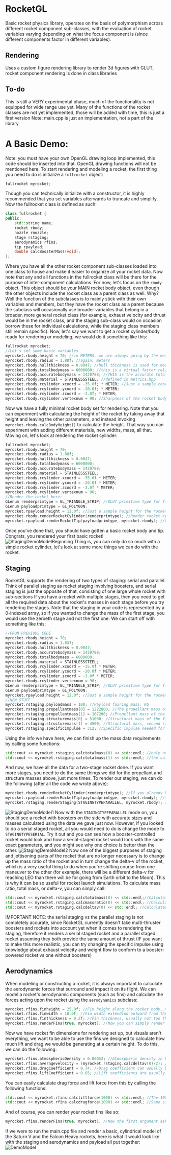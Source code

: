 # RocketGL
Basic rocket physics library, operates on the basis of polymorphism across different rocket component sub-classes, with the evaluation of rocket variables varying depending on what the focus component is (since different components factor in different variables).
## Rendering
Uses a custom figure rendering library to render 3d figures with GLUT, rocket component rendering is done in class libraries
## To-do
This is still a VERY experimental phase, much of the functionality is not equipped for wide range use yet.
Many of the functions of the rocket classes are not yet implemented, those will be added with time, this is just a first version
Note: main.cpp is just an implementation, not a part of the library
# A Basic Demo:
Note: you must have your own OpenGL drawing loop implemented, this code should be inserted into that. OpenGL drawing functions will not be mentioned here.
To start rendering and modeling a rocket, the first thing you need to do is initialize a ```fullrocket``` object:



```cpp
fullrocket myrocket;
```



Though you can technically initialize with a constructor, it is highly recommended that you set variables afterwards to truncate and simplify.
Now the fullrocket class is defined as such:



```cpp
class fullrocket {
public:
    std::string name;
    rocket rbody;
    nozzle rnozzle;
    stage rstaging;
    aerodynamics rfins;
    tip rpayload;
    double calcBoosterMass(void);
};
```



Where you have all the other rocket component sub-classes loaded into one class to house and make it easier to organize all your rocket data.
Now note that any and all functions in the fullrocket class will be there for the purpose of inter-component calculations. For now, let's focus
on the ```rbody``` object. This object should be your MAIN rocket body object, even though the other objects include the rocket class as a parent class
as well. Why? Well the function of the subclasses is to mainly stick with their own variables and members, but they have the rocket class as a parent
because the subclass will occasionally use broader variables that belong in a broader, more general rocket class (for example, exhaust velocity and thrust would be in the rocket class, and the staging sub-class would on occasion borrow those for individual calculations, while the staging class members still remain specific).
Now, let's say we want to get a rocket cylinder/body ready for rendering or modeling, we would do it something like this:



```cpp
fullrocket myrocket;
//Let's set some basic variables
myrocket.rbody.height = 70; //in METERS, we are always going by the metric system
myrocket.rbody.radius = 1.88f; //again, meters
myrocket.rbody.hullthickness = 0.0047; //hull thickness is used for more accurately calculating volume or density, but it also represent's hull thickness in meters
myrocket.rbody.totalbodymass = 6000000; //this is a virtual factor relating to the hull thickness, but is not actually a thickness, so DO NOT CONFUSE IT AS SUCH
myrocket.rbody.accuratebodymass = 1420788; //THIS is the accurate total mass for the rocket, in kg
myrocket.rbody.material = STAINLESSSTEEL; //defined in metrics.hpp
myrocket.rbody.rcylinder.xcoord = -35.0f; * METER; //Just a sample coordinate, but it does implement the METER unit, which you should do too
myrocket.rbody.rcylinder.ycoord = -20.0f; * METER;
myrocket.rbody.rcylinder.zcoord = -3.0f; * METER;
myrocket.rbody.rcylinder.vertexnum = 90; //Sharpness of the rocket body cylinder. Basically the more you have, the smoother it will render
```



Now we have a fully minimal rocket body set for rendering. Note that you can experiment with calculating the height of the rocket by taking away that height and leaving the other parameters, and instead invoking ```myrocket.rbody.calcBodyHeight()``` to calculate the height. That way you can experiment with adding different materials, new widths, mass, all that. Moving on, let's look at rendering the rocket cylinder:



```cpp
fullrocket myrocket;
myrocket.rbody.height = 70; 
myrocket.rbody.radius = 1.88f; 
myrocket.rbody.hullthickness = 0.0047; 
myrocket.rbody.totalbodymass = 6000000;
myrocket.rbody.accuratebodymass = 1420788;
myrocket.rbody.material = STAINLESSSTEEL;
myrocket.rbody.rcylinder.xcoord = -35.0f * METER;
myrocket.rbody.rcylinder.ycoord = -20.0f * METER;
myrocket.rbody.rcylinder.zcoord = -3.0f * METER;
myrocket.rbody.rcylinder.vertexnum = 90;
//Render the rocket here:
GLenum renderprimtype = GL_TRIANGLE_STRIP; //GLUT primitive type for figure rendering
GLenum payloadprimtype = GL_POLYGON;
myrocket.rpayload.height = 12.0f; //Just a sample height for the rocket payload/tip
myrocket.rbody.renderRocketCylinder(renderprimtype); //Render rocket cylinder/body with the primitive type and rocket class function
myrocket.rpayload.renderRocketTip(payloadprimtype, myrocket.rbody); //Give the payload the cylinder body and the primitive type to render the tip accordingly
```



Once you've done that, you should have gotten a basic rocket body and tip. Congrats, you rendered your first basic rocket!
![StagingDemoModelBeginning](./Images/firstdemo.PNG)
Thing is, you can only do so much with a simple rocket cylinder, let's look at some more things we can do with the rocket.
## Staging
RocketGL supports the rendering of two types of staging: serial and parallel. Think of parallel staging as rocket staging
involving boosters, and serial staging is just the opposite of that, consisting of one large whole rocket with sub-sections
If you have a rocket with multiple stages, then you need to get all the required data about the rocket's masses in each stage
before you try rendering the stages. Note that the staging in your code is represented by a 0-indexed array, so if you wanted
to change the mass of the first stage, you would use the zeroeth stage and not the first one. We can start off with something like this:



```cpp
//FROM PREVIOUS CODE
myrocket.rbody.height = 70;
myrocket.rbody.radius = 1.83f;
myrocket.rbody.hullthickness = 0.0047;
myrocket.rbody.accuratebodymass = 1420788;
myrocket.rbody.totalbodymass = 6000000;
myrocket.rbody.material = STAINLESSSTEEL;
myrocket.rbody.rcylinder.xcoord = -35.0f * METER;
myrocket.rbody.rcylinder.ycoord = -20.0f * METER;
myrocket.rbody.rcylinder.zcoord = -3.0f * METER;
myrocket.rbody.rcylinder.vertexnum = 90;
GLenum renderprimtype = GL_TRIANGLE_STRIP; //GLUT primitive type for figure rendering
GLenum payloadprimtype = GL_POLYGON;
myrocket.rpayload.height = 12.0f; //Just a sample height for the rocket payload/tip
//NEW STUFF
myrocket.rstaging.payloadmass = 100; //Payload fairing mass, KG
myrocket.rstaging.propellantmass[0] = 1222800; //The propellant mass of the first stage, also kg
myrocket.rstaging.propellantmass[1] = 107200; //Propellant mass of the second stage
myrocket.rstaging.structuremass[0] = 51000; //Structural mass of the first stage
myrocket.rstaging.structuremass[1] = 4500; //Structural mass, second stage
myrocket.rstaging.specificimpulse = 312; //Specific impulse needed for delta-v calculation. Note that for now if any coming stage has a change in Isp, this variable must be changed.
 ```


 
 Using the info we have here, we can finish up the mass data requirements by calling some functions:
 


 ```cpp
std::cout << myrocket.rstaging.calctotalmass(0) << std::endl; //only necessary if total mass for these stages haven't been manually specified, and you need to use the mass info to gather it
std::cout << myrocket.rstaging.calctotalmass(1) << std::endl; //the calctotalmass function factors in stuff specifically for mass ratio calculation. If you want a change, go to rocketdef.cpp
```


And now, we have all the data for a two-stage rocket done. If you want more stages, you need to do the same things we did for the propellant and structure masses above, just more times. To render our staging, we can do the following (after all the code we wrote above): 



```cpp
myrocket.rbody.renderRocketCylinder(renderprimtype); //If you already have this line don't write it again
myrocket.rpayload.renderRocketTip(payloadprimtype, myrocket.rbody); //If you already have this line don't write it again
myrocket.rstaging.renderStaging(STAGINGTYPEPARALLEL, myrocket.rbody); //Give staging type and the rocket body for mapping the stage onto the rocket accordingly
```



![StagingDemoModel1](./Images/stagingdemo1.png)
Now with the ```STAGINGTYPEPARALLEL``` mode on, you should see a rocket with boosters on the side with accurate sizes and masses calculated using the data we gave just now. However, if you looked to do a serial staged rocket, all you would need to do is change the mode to ```STAGINGTYPESERIAL```. Try it out and you can see how a booster-controlled rocket would look and how a serial-staged rocket would look with the same exact parameters, and you might see why one choice is better than the other.
![StagingDemoModel2](./Images/stagingdemo2.PNG)
Now one of the biggest purposes of staging and jettisoning parts of the rocket that are no longer necessary is to change up the mass ratio of the rocket and in turn change the delta-v of the rocket, which is a very useful thing to do when you're shifting course from one maneuver to the other (for example, there will be a different delta-v for reaching LEO than there will be for going from Earth orbit to the Moon). This is why it can be so useful for rocket launch simulations. To calculate mass ratio, total mass, or delta-v, you can simply call:



```cpp
std::cout << myrocket.rstaging.calctotalmass(0) << std::endl;//Calculates the total mass of the first stage of the rocket
std::cout << myrocket.rstaging.calcmassratio(0) << std::endl; //Calculates the mass ratio for the first stage of the rocket
std::cout << myrocket.rstaging.calcdeltav(0) << std::endl; //Calculates the delta-v for the first stage of the rocket
```



IMPORTANT NOTE: the serial staging vs the parallel staging is not completely accurate, since RocketGL currently doesn't take multi-thruster boosters and rockets into account yet when it comes to rendering the staging, therefore it renders a serial staged rocket and a parallel staged rocket assuming they both provide the same amount of thrust (IF you want to make this more realistic, you can try changing the specific impulse using knowledge about exhaust velocity and weight flow to conform to a booster-powered rocket vs one without boosters)
## Aerodynamics
When modeling or constructing a rocket, it is always important to calculate the aerodynamic forces that surround and impact it on its flight. We can model a rocket's aerodynamic components (such as fins) and calculate the forces acting upon the rocket using the ```aerodynamics``` subclass:



```cpp
myrocket.rfins.finheight = 25.0f; //Fin height along the rocket body, meters
myrocket.rfins.finwidth = 10.0f; //Fin width extendind outward from the rocket
myrocket.rfins.finthickness = 0.2f; //Fin thickness, usually not too thick, also in meters
myrocket.rfins.renderFins(true, myrocket); //Now you can simply render it!
```



Now we have rocket fin dimensions for rendering set up, but visuals aren't everything, we want to be able to use the fins we designed to calculate how much lift and drag we would be generating at a certain height. To do this, we can do the following:



```cpp
myrocket.rfins.atmosphericDensity = 0.00052; //Atmospheric density in kg/m^3. You can try to go with just altitude, but it isn't entirely accurate just yet
myrocket.rfins.averagevelocity = (myrocket.rstaging.calcdeltav(0)/2); //Just trying to go with a somewhat related velocity for the averagevelocity variable. unit is meters/sec
myrocket.rfins.dragCoefficient = 0.74; //Drag coefficient can usually be determined from the shape of the tip of the surface coming in contact with the air or wind, no unit
myrocket.rfins.liftCoefficient = 0.85; //Lift coefficients are usually determined experimentally, in this case I'll just put a 0.85, no unit
```



You can easily calculate drag force and lift force from this by calling the following functions:



```cpp
std::cout << myrocket.rfins.calcliftforce(1000) << std::endl; //The 1000 is just a placeholder, if you don't define atmospheric information, that's where you would supply an altitude
std::cout << myrocket.rfins.calcdragforce(1000) << std::endl; //Same situation here
```



And of course, you can render your rocket fins like so:



```cpp
myrocket.rfins.renderFins(true, myrocket); //Now the first argument asks if you use parallel staging, because fin configuration will change if that is the case. The second argument is simply the main fullrocket object that you are using.
```



If we were to run the main.cpp file and render a basic, cylindrical model of the Saturn V and the Falcon Heavy rockets, here is what it would look like with the staging and aerodynamics and payload all put together:
![DemoModel](./Images/demo1.PNG)
